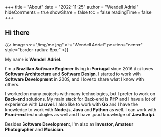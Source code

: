 +++
title = "About"
date = "2022-11-25"
author = "Wendell Adriel"
hideComments = true
showShare = false
toc = false
readingTime = false
+++

## Hi there

{{< image src="/img/me.jpg" alt="Wendell Adriel" position="center" style="border-radius: 8px;" >}}

My name is **Wendell Adriel**.

I'm a **Brazilian Software Engineer** living in **Portugal** since 2016 that loves
**Software Architecture** and **Software Design**. I started to work with **Software Development**
in 2009, and I love to share what I know with others.

I worked on many projects with many technologies, but I prefer to work on **Back-end** solutions.
My main stack for Back-end is **PHP** and I have a lot of experience with **Laravel**.
I also like to work with **Go** and I have the knowledge to work with **Node.js**, **Java** and
**Python** as well. I can work with **Front-end** technologies as well and I have good knowledge
of **JavaScript**.

Besides **Software Development**, I'm also an **Investor**, **Amateur Photographer** and **Musician**.
